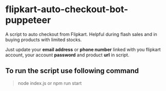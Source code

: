 # flipkart-auto-checkout-bot-puppeteer
A script to auto checkout from Flipkart. Helpful during flash sales and in buying products with limited stocks.

Just update your **email address** or **phone number** linked with you flipkart account, your account **password** and product **url** in script.

## To run the script use following command
> node index.js
or
> npm run start


